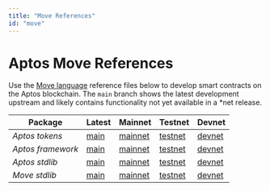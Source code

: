 ```yaml
---
title: "Move References"
id: "move"
---
```


# Aptos Move References

Use the [Move language](../guides/move-guides/index.md) reference files below to develop smart contracts on the Aptos blockchain. The `main` branch shows the latest development upstream and likely contains functionality not yet available in a *net release.

| Package | Latest | Mainnet | Testnet | Devnet |
|-|-|-|-|-|
| *Aptos tokens* |[main](https://github.com/aptos-labs/aptos-core/blob/main/aptos-move/framework/aptos-token/doc/overview.md) | [mainnet](https://github.com/aptos-labs/aptos-core/blob/mainnet/aptos-move/framework/aptos-token/doc/overview.md) | [testnet](https://github.com/aptos-labs/aptos-core/blob/testnet/aptos-move/framework/aptos-token/doc/overview.md) | [devnet](https://github.com/aptos-labs/aptos-core/blob/devnet/aptos-move/framework/aptos-token/doc/overview.md) |
| *Aptos framework* |[main](https://github.com/aptos-labs/aptos-core/blob/main/aptos-move/framework/aptos-framework/doc/overview.md) | [mainnet](https://github.com/aptos-labs/aptos-core/blob/mainnet/aptos-move/framework/aptos-framework/doc/overview.md) | [testnet](https://github.com/aptos-labs/aptos-core/blob/testnet/aptos-move/framework/aptos-framework/doc/overview.md) | [devnet](https://github.com/aptos-labs/aptos-core/blob/devnet/aptos-move/framework/aptos-framework/doc/overview.md) |
| *Aptos stdlib* |[main](https://github.com/aptos-labs/aptos-core/blob/main/aptos-move/framework/aptos-stdlib/doc/overview.md) | [mainnet](https://github.com/aptos-labs/aptos-core/blob/mainnet/aptos-move/framework/aptos-stdlib/doc/overview.md) | [testnet](https://github.com/aptos-labs/aptos-core/blob/testnet/aptos-move/framework/aptos-stdlib/doc/overview.md) | [devnet](https://github.com/aptos-labs/aptos-core/blob/devnet/aptos-move/framework/aptos-stdlib/doc/overview.md) |
| *Move stdlib* |[main](https://github.com/aptos-labs/aptos-core/blob/main/aptos-move/framework/move-stdlib/doc/overview.md) | [mainnet](https://github.com/aptos-labs/aptos-core/blob/mainnet/aptos-move/framework/move-stdlib/doc/overview.md) | [testnet](https://github.com/aptos-labs/aptos-core/blob/testnet/aptos-move/framework/move-stdlib/doc/overview.md) | [devnet](https://github.com/aptos-labs/aptos-core/blob/devnet/aptos-move/framework/move-stdlib/doc/overview.md) |
